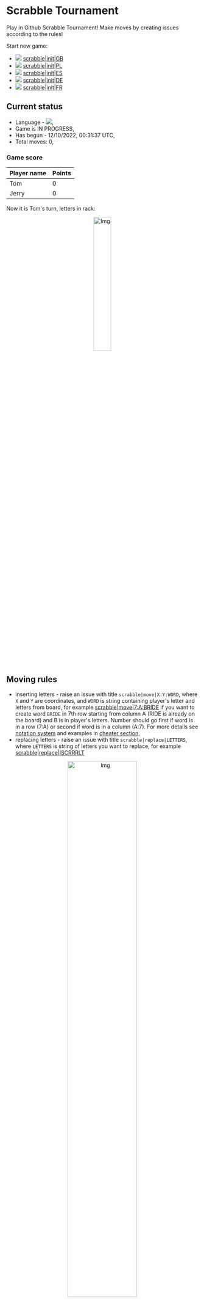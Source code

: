 
# Scrabble Tournament
Play in Github Scrabble Tournament! Make moves by creating issues according to the rules!
 
Start new game:

 - ![](https://raw.githubusercontent.com/radosz99/radosz99/main/flags/GB.png)  [scrabble&#124;init&#124;GB](https://github.com/radosz99/radosz99/issues/new?title=scrabble%7Cinit%7CGB&body=Just+push+%27Submit+new+issue%27+or+update+with+your+move.)
 - ![](https://raw.githubusercontent.com/radosz99/radosz99/main/flags/PL.png)  [scrabble&#124;init&#124;PL](https://github.com/radosz99/radosz99/issues/new?title=scrabble%7Cinit%7CPL&body=Just+push+%27Submit+new+issue%27+or+update+with+your+move.)
 - ![](https://raw.githubusercontent.com/radosz99/radosz99/main/flags/ES.png)  [scrabble&#124;init&#124;ES](https://github.com/radosz99/radosz99/issues/new?title=scrabble%7Cinit%7CES&body=Just+push+%27Submit+new+issue%27+or+update+with+your+move.)
 - ![](https://raw.githubusercontent.com/radosz99/radosz99/main/flags/DE.png)  [scrabble&#124;init&#124;DE](https://github.com/radosz99/radosz99/issues/new?title=scrabble%7Cinit%7CDE&body=Just+push+%27Submit+new+issue%27+or+update+with+your+move.)
 - ![](https://raw.githubusercontent.com/radosz99/radosz99/main/flags/FR.png)  [scrabble&#124;init&#124;FR](https://github.com/radosz99/radosz99/issues/new?title=scrabble%7Cinit%7CFR&body=Just+push+%27Submit+new+issue%27+or+update+with+your+move.)

## Current status
 - Language - ![](https://raw.githubusercontent.com/radosz99/radosz99/main/flags/ES.png),
 - Game is IN PROGRESS,
 - Has begun - 12/10/2022, 00:31:37 UTC,
 - Total moves: 0,
### Game score
| Player name | Points |
 | - | - |  
| Tom | 0
| Jerry | 0

Now it is Tom's turn, letters in rack:
<p align="center">
    <img src="https://raw.githubusercontent.com/radosz99/radosz99/main/rack.png" width=30% alt="Img"/>
</p>

## Moving rules
 - inserting letters - raise an issue with title `scrabble|move|X:Y:WORD`, where `X` and `Y` are coordinates, and `WORD` is string containing player's letter and letters from board, for example [scrabble&#124;move&#124;7:A:BRIDE](https://github.com/radosz99/radosz99/issues/new?title=scrabble%7Cmove%7C7%3AA%3ABRIDE&body=Just+push+%27Submit+new+issue%27+or+update+with+your+move.) if you want to create word `BRIDE` in 7th row starting from column A (RIDE is already on the board) and B is in player's letters. Number should go first if word is in a row (7:A) or second if word is in a column (A:7). For more details see [notation system](https://en.wikipedia.org/wiki/Scrabble#Notation_system) and examples in [cheater section](#cheater),
 - replacing letters - raise an issue with title `scrabble|replace|LETTERS`, where `LETTERS` is string of letters you want to replace, for example [scrabble&#124;replace&#124;ISCRRRLT](https://github.com/radosz99/radosz99/issues/new?title=scrabble%7Creplace%7CISCRRRLT&body=Just+push+%27Submit+new+issue%27+or+update+with+your+move..)
<p align="center">
<img src="https://raw.githubusercontent.com/radosz99/radosz99/main/board.png" width=60% alt="Img"/>
</p>
    
## Leaderboard
| Moves | Who | Points |
| - | - | - |

<a name="cheater"></a>
## Cheater section  
Are you sure? :smiling_imp: :smiling_imp: :smiling_imp:
<details>
  <summary>Spoiler warning!</summary>
  
  | Id | Move | Issue link | Points |
  | - | - | - | - |  
|1| 7:H:tics | [scrabble&#124;move&#124;7:H:tics](https://github.com/radosz99/radosz99/issues/new?title=scrabble%7Cmove%7C7%3AH%3Atics&body=Just+push+%27Submit+new+issue%27+or+update+with+your+move.) | 12 
|2| 7:G:tics | [scrabble&#124;move&#124;7:G:tics](https://github.com/radosz99/radosz99/issues/new?title=scrabble%7Cmove%7C7%3AG%3Atics&body=Just+push+%27Submit+new+issue%27+or+update+with+your+move.) | 12 
|3| 7:F:tics | [scrabble&#124;move&#124;7:F:tics](https://github.com/radosz99/radosz99/issues/new?title=scrabble%7Cmove%7C7%3AF%3Atics&body=Just+push+%27Submit+new+issue%27+or+update+with+your+move.) | 12 
|4| 7:E:tics | [scrabble&#124;move&#124;7:E:tics](https://github.com/radosz99/radosz99/issues/new?title=scrabble%7Cmove%7C7%3AE%3Atics&body=Just+push+%27Submit+new+issue%27+or+update+with+your+move.) | 12 
|5| 7:H:sic | [scrabble&#124;move&#124;7:H:sic](https://github.com/radosz99/radosz99/issues/new?title=scrabble%7Cmove%7C7%3AH%3Asic&body=Just+push+%27Submit+new+issue%27+or+update+with+your+move.) | 10 
|6| 7:G:sic | [scrabble&#124;move&#124;7:G:sic](https://github.com/radosz99/radosz99/issues/new?title=scrabble%7Cmove%7C7%3AG%3Asic&body=Just+push+%27Submit+new+issue%27+or+update+with+your+move.) | 10 
|7| 7:F:sic | [scrabble&#124;move&#124;7:F:sic](https://github.com/radosz99/radosz99/issues/new?title=scrabble%7Cmove%7C7%3AF%3Asic&body=Just+push+%27Submit+new+issue%27+or+update+with+your+move.) | 10 
|8| 7:H:tic | [scrabble&#124;move&#124;7:H:tic](https://github.com/radosz99/radosz99/issues/new?title=scrabble%7Cmove%7C7%3AH%3Atic&body=Just+push+%27Submit+new+issue%27+or+update+with+your+move.) | 10 
|9| 7:G:tic | [scrabble&#124;move&#124;7:G:tic](https://github.com/radosz99/radosz99/issues/new?title=scrabble%7Cmove%7C7%3AG%3Atic&body=Just+push+%27Submit+new+issue%27+or+update+with+your+move.) | 10 
|10| 7:F:tic | [scrabble&#124;move&#124;7:F:tic](https://github.com/radosz99/radosz99/issues/new?title=scrabble%7Cmove%7C7%3AF%3Atic&body=Just+push+%27Submit+new+issue%27+or+update+with+your+move.) | 10 
</details>
    
## Latest moves
<details>
  <summary>Show latest 10 moves</summary>
  
  | Id | Type | Move / Letters to replace | Created words / New letters | Date | Points | Player | Who |
  | - | - | - | - | - | - | - | - |
</details>
    